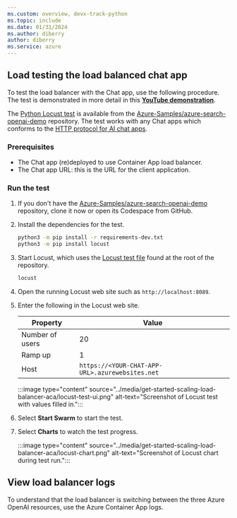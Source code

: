```yaml
---
ms.custom: overview, devx-track-python
ms.topic: include
ms.date: 01/31/2024
ms.author: diberry
author: diberry
ms.service: azure
---
```


## Load testing the load balanced chat app

To test the load balancer with the Chat app, use the following procedure. The test is demonstrated in more detail in this [**YouTube demonstration**](https://www.youtube.com/live/-oMqb6kBdDw).

The [Python Locust test](https://github.com/Azure-Samples/azure-search-openai-demo/blob/main/locustfile.py) is available from the [Azure-Samples/azure-search-openai-demo](https://github.com/Azure-Samples/azure-search-openai-demo) repository. The test works with any Chat apps which conforms to the [HTTP protocol for AI chat apps](https://github.com/Azure-Samples/ai-chat-app-protocol). 

### Prerequisites

* The Chat app (re)deployed to use Container App load balancer.
* The Chat app URL: this is the URL for the client application.

### Run the test

1. If you don't have the [Azure-Samples/azure-search-openai-demo](https://github.com/Azure-Samples/azure-search-openai-demo) repository, clone it now or open its Codespace from GitHub. 

1. Install the dependencies for the test.

    ```bash
    python3 -m pip install -r requirements-dev.txt
    python3 -m pip install locust
    ```
    
1. Start Locust, which uses the [Locust test file](https://github.com/Azure-Samples/azure-search-openai-demo/blob/main/locustfile.py) found at the root of the repository.

    ```bash
    locust
    ```

1. Open the running Locust web site such as `http://localhost:8089`. 
1. Enter the following in the Locust web site.

    |Property|Value|
    |---|---|
    |Number of users|20|
    |Ramp up|1|
    |Host|`https://<YOUR-CHAT-APP-URL>.azurewebsites.net`|

    :::image type="content" source="../media/get-started-scaling-load-balancer-aca/locust-test-ui.png" alt-text="Screenshot of Locust test with values filled in.":::

1. Select **Start Swarm** to start the test.
1. Select **Charts** to watch the test progress.

    :::image type="content" source="../media/get-started-scaling-load-balancer-aca/locust-chart.png" alt-text="Screenshot of Locust chart during test run.":::

## View load balancer logs

To understand that the load balancer is switching between the three Azure OpenAI resources, use the Azure Container App logs. 